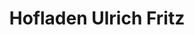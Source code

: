---
title: "Hofladen Ulrich Fritz"
url: /untergruppenbach/hofladen-ulrich-fritz/
shop: Gemüse & Obst
---